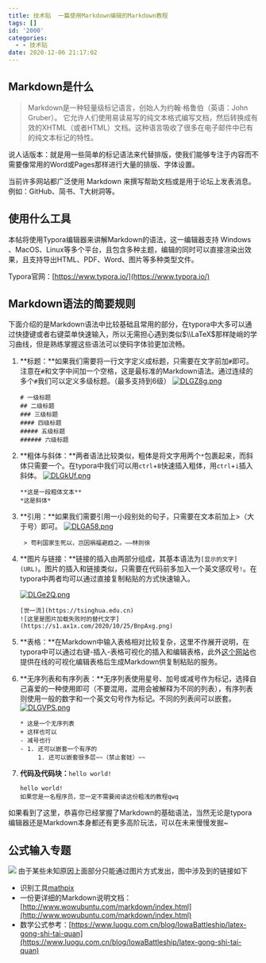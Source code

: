 ```yaml
---
title: 技术贴  一篇使用Markdown编辑的Markdown教程
tags: []
id: '2000'
categories:
  - - 技术贴
date: 2020-12-06 21:17:02
---
```


## Markdown是什么

> Markdown是一种轻量级标记语言，创始人为约翰·格鲁伯（英语：John Gruber）。 它允许人们使用易读易写的纯文本格式编写文档，然后转换成有效的XHTML（或者HTML）文档。这种语言吸收了很多在电子邮件中已有的纯文本标记的特性。

说人话版本：就是用一些简单的标记语法来代替排版，使我们能够专注于内容而不需要像常用的Word或Pages那样进行大量的排版、字体设置。

当前许多网站都广泛使用 Markdown 来撰写帮助文档或是用于论坛上发表消息。例如：GitHub、简书、T大树洞等。

## 使用什么工具

本帖将使用Typora编辑器来讲解Markdown的语法，这一编辑器支持 Windows 、MacOS、Linux等多个平台，且包含多种主题，编辑的同时可以直接渲染出效果，且支持导出HTML、PDF、Word、图片等多种类型文件。

Typora官网：[https://www.typora.io/](https://www.typora.io/)

## Markdown语法的简要规则

下面介绍的是Markdown语法中比较基础且常用的部分，在typora中大多可以通过快捷键或者右键菜单快速输入，所以无需担心遇到类似$\\LaTeX$那样陡峭的学习曲线，但是熟练掌握这些语法可以使码字体验更加流畅。

1.  **标题：**如果我们需要将一行文字定义成标题，只需要在文字前加`#`即可。注意在`#`和文字中间加一个空格，这是最标准的Markdown语法。通过连续的多个`#`我们可以定义多级标题。（最多支持到6级） [![DLGZ8g.png](https://s3.ax1x.com/2020/12/05/DLGZ8g.png)](https://imgchr.com/i/DLGZ8g)
    
    ```
    # 一级标题
    ## 二级标题
    ### 三级标题
    #### 四级标题
    ##### 五级标题
    ###### 六级标题
    ```
    
2.  **粗体与斜体：**两者语法比较类似，粗体是将文字用两个`*`包裹起来，而斜体只需要一个。在typora中我们可以用`ctrl`+`B`快速插入粗体，用`ctrl`+`i`插入斜体。 [![DLGkUf.png](https://s3.ax1x.com/2020/12/05/DLGkUf.png)](https://imgchr.com/i/DLGkUf)
    
    ```
    **这是一段粗体文本**
    *这是斜体*
    ```
    
3.  **引用：**如果我们需要引用一小段别处的句子，只需要在文本前加上>（大于号）即可。 [![DLGA58.png](https://s3.ax1x.com/2020/12/05/DLGA58.png)](https://imgchr.com/i/DLGA58)
    
    ```
     > 苟利国家生死以，岂因祸福避趋之。——林则徐
    ```
    
4.  **图片与链接：**链接的插入由两部分组成，其基本语法为`[显示的文字](URL)`。图片的插入和链接类似，只需要在代码前多加入一个英文感叹号`!`。在typora中两者均可以通过直接复制粘贴的方式快速输入。
    
    [![DLGe2Q.png](https://s3.ax1x.com/2020/12/05/DLGe2Q.png)](https://imgchr.com/i/DLGe2Q)
    
    ```
    [世一流](https://tsinghua.edu.cn)
    ![这里是图片加载失败时的替代文字](https://s1.ax1x.com/2020/10/25/BnpAxg.png)
    ```
    
5.  **表格：**在Markdown中输入表格相对比较复杂，这里不作展开说明，在typora中可以通过右键-插入-表格可视化的插入和编辑表格，此外[这个网站](https://www.tablesgenerator.com/markdown_tables)也提供在线的可视化编辑表格后生成Markdown供复制粘贴的服务。
    
6.  **无序列表和有序列表：**无序列表使用星号、加号或减号作为标记，选择自己喜爱的一种使用即可（不要混用，混用会被解释为不同的列表），有序列表则使用一般的数字和一个英文句号作为标记。不同的列表间可以嵌套。 [![DLGVPS.png](https://s3.ax1x.com/2020/12/05/DLGVPS.png)](https://imgchr.com/i/DLGVPS)
    
    ```
    * 这是一个无序列表
    + 这样也可以
    - 减号也行
    - 1. 还可以嵌套一个有序的
         1. 还可以嵌套很多层~~（禁止套娃）~~
    ```
    
7.  **代码及代码块：**`hello world!`
    
    ```
    hello world!
    如果您是一名程序员，您一定不需要阅读这份粗浅的教程qwq
    ```
    

如果看到了这里，恭喜你已经掌握了Markdown的基础语法，当然无论是typora编辑器还是Markdown本身都还有更多高阶玩法，可以在未来慢慢发掘~

## 公式输入专题

![](../../wp-content_uploads/2020/12/公式输入专题.png) 由于某些未知原因上面部分只能通过图片方式发出，图中涉及到的链接如下

*   识别工具[mathpix](https://mathpix.com/)
*   一份更详细的Markdown说明文档：[http://www.wowubuntu.com/markdown/index.html](http://www.wowubuntu.com/markdown/index.html)
*   数学公式参考：[https://www.luogu.com.cn/blog/IowaBattleship/latex-gong-shi-tai-quan](https://www.luogu.com.cn/blog/IowaBattleship/latex-gong-shi-tai-quan)